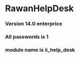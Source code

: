 # RawanHelpDesk

### Version 14.0 enterprice
### All passwords is 1
### module name is ii_help_desk
